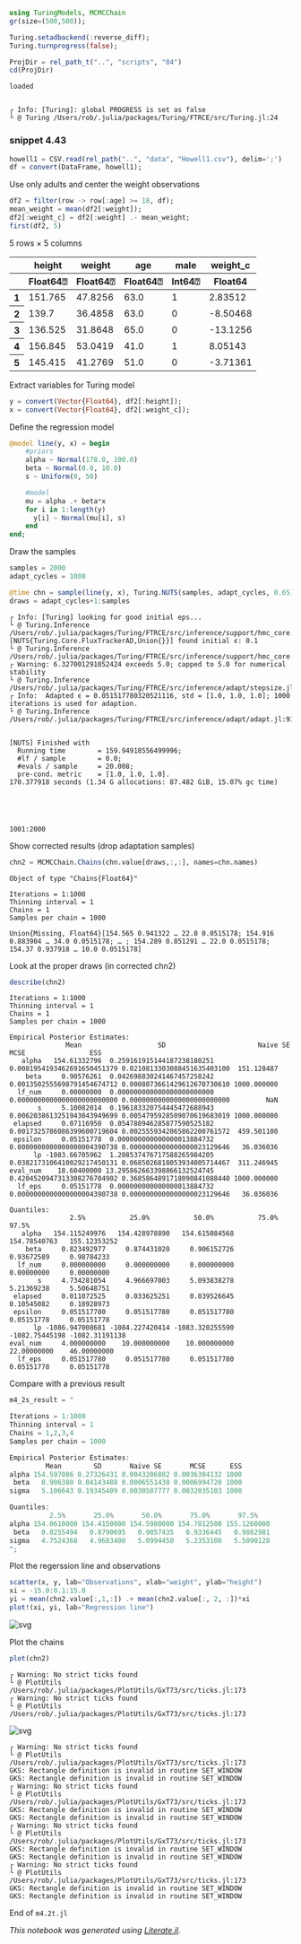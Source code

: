 

```julia
using TuringModels, MCMCChain
gr(size=(500,500));

Turing.setadbackend(:reverse_diff);
Turing.turnprogress(false);

ProjDir = rel_path_t("..", "scripts", "04")
cd(ProjDir)
```

    loaded


    ┌ Info: [Turing]: global PROGRESS is set as false
    └ @ Turing /Users/rob/.julia/packages/Turing/FTRCE/src/Turing.jl:24


### snippet 4.43


```julia
howell1 = CSV.read(rel_path("..", "data", "Howell1.csv"), delim=';')
df = convert(DataFrame, howell1);
```

Use only adults and center the weight observations


```julia
df2 = filter(row -> row[:age] >= 18, df);
mean_weight = mean(df2[:weight]);
df2[:weight_c] = df2[:weight] .- mean_weight;
first(df2, 5)
```




<table class="data-frame"><thead><tr><th></th><th>height</th><th>weight</th><th>age</th><th>male</th><th>weight_c</th></tr><tr><th></th><th>Float64⍰</th><th>Float64⍰</th><th>Float64⍰</th><th>Int64⍰</th><th>Float64</th></tr></thead><tbody><p>5 rows × 5 columns</p><tr><th>1</th><td>151.765</td><td>47.8256</td><td>63.0</td><td>1</td><td>2.83512</td></tr><tr><th>2</th><td>139.7</td><td>36.4858</td><td>63.0</td><td>0</td><td>-8.50468</td></tr><tr><th>3</th><td>136.525</td><td>31.8648</td><td>65.0</td><td>0</td><td>-13.1256</td></tr><tr><th>4</th><td>156.845</td><td>53.0419</td><td>41.0</td><td>1</td><td>8.05143</td></tr><tr><th>5</th><td>145.415</td><td>41.2769</td><td>51.0</td><td>0</td><td>-3.71361</td></tr></tbody></table>



Extract variables for Turing model


```julia
y = convert(Vector{Float64}, df2[:height]);
x = convert(Vector{Float64}, df2[:weight_c]);
```

Define the regression model


```julia
@model line(y, x) = begin
    #priors
    alpha ~ Normal(178.0, 100.0)
    beta ~ Normal(0.0, 10.0)
    s ~ Uniform(0, 50)

    #model
    mu = alpha .+ beta*x
    for i in 1:length(y)
      y[i] ~ Normal(mu[i], s)
    end
end;
```

Draw the samples


```julia
samples = 2000
adapt_cycles = 1000

@time chn = sample(line(y, x), Turing.NUTS(samples, adapt_cycles, 0.65));
draws = adapt_cycles+1:samples
```

    ┌ Info: [Turing] looking for good initial eps...
    └ @ Turing.Inference /Users/rob/.julia/packages/Turing/FTRCE/src/inference/support/hmc_core.jl:240
    [NUTS{Turing.Core.FluxTrackerAD,Union{}}] found initial ϵ: 0.1
    └ @ Turing.Inference /Users/rob/.julia/packages/Turing/FTRCE/src/inference/support/hmc_core.jl:235
    ┌ Warning: 6.327001291052424 exceeds 5.0; capped to 5.0 for numerical stability
    └ @ Turing.Inference /Users/rob/.julia/packages/Turing/FTRCE/src/inference/adapt/stepsize.jl:96
    ┌ Info:  Adapted ϵ = 0.051517780320521116, std = [1.0, 1.0, 1.0]; 1000 iterations is used for adaption.
    └ @ Turing.Inference /Users/rob/.julia/packages/Turing/FTRCE/src/inference/adapt/adapt.jl:91


    [NUTS] Finished with
      Running time        = 159.94918556499996;
      #lf / sample        = 0.0;
      #evals / sample     = 20.008;
      pre-cond. metric    = [1.0, 1.0, 1.0].
    170.377918 seconds (1.34 G allocations: 87.482 GiB, 15.07% gc time)





    1001:2000



Show corrected results (drop adaptation samples)


```julia
chn2 = MCMCChain.Chains(chn.value[draws,:,:], names=chn.names)
```




    Object of type "Chains{Float64}"
    
    Iterations = 1:1000
    Thinning interval = 1
    Chains = 1
    Samples per chain = 1000
    
    Union{Missing, Float64}[154.565 0.941322 … 22.0 0.0515178; 154.916 0.883904 … 34.0 0.0515178; … ; 154.289 0.851291 … 22.0 0.0515178; 154.37 0.937918 … 10.0 0.0515178]



Look at the proper draws (in corrected chn2)


```julia
describe(chn2)
```

    Iterations = 1:1000
    Thinning interval = 1
    Chains = 1
    Samples per chain = 1000
    
    Empirical Posterior Estimates:
                  Mean                   SD                       Naive SE                      MCSE                ESS    
       alpha   154.61332796  0.259161915144187238180251 0.0081954193462691650451379 0.0210813303088451635403100  151.128487
        beta     0.90576261  0.042698830241467457258242 0.0013502555698791454674712 0.0008073661429612670730610 1000.000000
      lf_num     0.00000000  0.000000000000000000000000 0.0000000000000000000000000 0.0000000000000000000000000         NaN
           s     5.10082014  0.196183320754445472688943 0.0062038613251943043949699 0.0054795928509070619683019 1000.000000
     elapsed     0.07116950  0.054788946285877590525182 0.0017325786086399600719604 0.0025559342065862200761572  459.501100
     epsilon     0.05151778  0.000000000000000013884732 0.0000000000000000004390738 0.0000000000000000023129646   36.036036
          lp -1083.66705962  1.208537476717588265984205 0.0382173106410029217450131 0.0685026818053934005714467  311.246945
    eval_num    18.60400000 13.295862663398866132524745 0.4204520947313308276704902 0.3685864891718090841088440 1000.000000
      lf_eps     0.05151778  0.000000000000000013884732 0.0000000000000000004390738 0.0000000000000000023129646   36.036036
    
    Quantiles:
                   2.5%           25.0%           50.0%           75.0%          97.5%    
       alpha   154.115249976   154.428978890   154.615084568   154.78540763   155.12353252
        beta     0.823492977     0.874431020     0.906152726     0.93672589     0.98784233
      lf_num     0.000000000     0.000000000     0.000000000     0.00000000     0.00000000
           s     4.734281054     4.966697003     5.093838278     5.21369238     5.50648751
     elapsed     0.011072525     0.033625251     0.039526645     0.10545082     0.18928973
     epsilon     0.051517780     0.051517780     0.051517780     0.05151778     0.05151778
          lp -1086.947008681 -1084.227420414 -1083.320255590 -1082.75445198 -1082.31191138
    eval_num     4.000000000    10.000000000    10.000000000    22.00000000    46.00000000
      lf_eps     0.051517780     0.051517780     0.051517780     0.05151778     0.05151778
    


Compare with a previous result


```julia
m4_2s_result = "

Iterations = 1:1000
Thinning interval = 1
Chains = 1,2,3,4
Samples per chain = 1000

Empirical Posterior Estimates:
         Mean        SD       Naive SE       MCSE      ESS
alpha 154.597086 0.27326431 0.0043206882 0.0036304132 1000
 beta   0.906380 0.04143488 0.0006551430 0.0006994720 1000
sigma   5.106643 0.19345409 0.0030587777 0.0032035103 1000

Quantiles:
          2.5%       25.0%       50.0%       75.0%       97.5%
alpha 154.0610000 154.4150000 154.5980000 154.7812500 155.1260000
 beta   0.8255494   0.8790695   0.9057435   0.9336445   0.9882981
sigma   4.7524368   4.9683400   5.0994450   5.2353100   5.5090128
";
```

Plot the regerssion line and observations


```julia
scatter(x, y, lab="Observations", xlab="weight", ylab="height")
xi = -15.0:0.1:15.0
yi = mean(chn2.value[:,1,:]) .+ mean(chn2.value[:, 2, :])*xi
plot!(xi, yi, lab="Regression line")
```




![svg](output_18_0.svg)



Plot the chains


```julia
plot(chn2)
```

    ┌ Warning: No strict ticks found
    └ @ PlotUtils /Users/rob/.julia/packages/PlotUtils/GxT73/src/ticks.jl:173
    ┌ Warning: No strict ticks found
    └ @ PlotUtils /Users/rob/.julia/packages/PlotUtils/GxT73/src/ticks.jl:173





![svg](output_20_1.svg)



    ┌ Warning: No strict ticks found
    └ @ PlotUtils /Users/rob/.julia/packages/PlotUtils/GxT73/src/ticks.jl:173
    GKS: Rectangle definition is invalid in routine SET_WINDOW
    GKS: Rectangle definition is invalid in routine SET_WINDOW
    ┌ Warning: No strict ticks found
    └ @ PlotUtils /Users/rob/.julia/packages/PlotUtils/GxT73/src/ticks.jl:173
    GKS: Rectangle definition is invalid in routine SET_WINDOW
    GKS: Rectangle definition is invalid in routine SET_WINDOW
    ┌ Warning: No strict ticks found
    └ @ PlotUtils /Users/rob/.julia/packages/PlotUtils/GxT73/src/ticks.jl:173
    GKS: Rectangle definition is invalid in routine SET_WINDOW
    GKS: Rectangle definition is invalid in routine SET_WINDOW
    ┌ Warning: No strict ticks found
    └ @ PlotUtils /Users/rob/.julia/packages/PlotUtils/GxT73/src/ticks.jl:173
    GKS: Rectangle definition is invalid in routine SET_WINDOW
    GKS: Rectangle definition is invalid in routine SET_WINDOW


End of `m4.2t.jl`

*This notebook was generated using [Literate.jl](https://github.com/fredrikekre/Literate.jl).*
